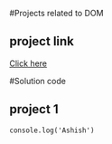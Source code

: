 #Projects related to DOM
## project link
[Click here](https://stackblitz.com/edit/dom-project-chaiaurcode?file=index.html)

#Solution code
## project 1

```
console.log('Ashish')
```

